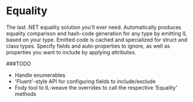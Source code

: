 # Equality
The last .NET equality solution you'll ever need. Automatically produces equality comparison and hash-code generation for any type by emitting IL based on your type. Emitted code is cached and specialized for struct and class types. Specify fields and auto-properties to ignore, as well as properties you want to include by applying attributes.

###TODO

- Handle enumerables
- 'Fluent'-style API for configuring fields to include/exclude
- Fody tool to IL-weave the overrides to call the respective 'Equality' methods